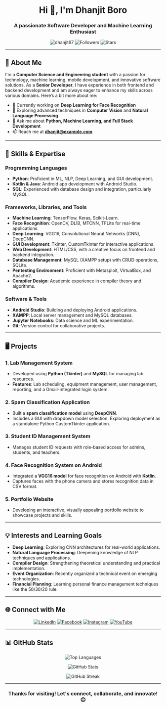 <h1 align="center">Hi 👋, I'm Dhanjit Boro</h1>
<h3 align="center">A passionate Software Developer and Machine Learning Enthusiast</h3>

<p align="center">
  <img src="https://komarev.com/ghpvc/?username=dhanjit97&label=Profile%20views&color=0e75b6&style=flat" alt="dhanjit97" />
  <img src="https://img.shields.io/github/followers/dhanjit97?label=Followers" alt="Followers" />
  <img src="https://img.shields.io/github/stars/dhanjit97?label=Stars" alt="Stars" />
</p>

---

## 📖 About Me

I'm a **Computer Science and Engineering student** with a passion for technology, machine learning, mobile development, and innovative software solutions. As a **Senior Developer**, I have experience in both frontend and backend development and am always eager to enhance my skills across various domains. Here’s a bit more about me:

- 🔭 Currently working on **Deep Learning for Face Recognition**
- 🌱 Exploring advanced techniques in **Computer Vision** and **Natural Language Processing**
- 💬 Ask me about **Python, Machine Learning, and Full Stack Development**
- 📫 Reach me at **dhanjit@example.com**

---

## 🚀 Skills & Expertise

### Programming Languages
- **Python**: Proficient in ML, NLP, Deep Learning, and GUI development.
- **Kotlin & Java**: Android app development with Android Studio.
- **SQL**: Experienced with database design and integration, particularly MySQL.

### Frameworks, Libraries, and Tools
- **Machine Learning**: TensorFlow, Keras, Scikit-Learn.
- **Face Recognition**: OpenCV, DLIB, MTCNN, TFLite for real-time applications.
- **Deep Learning**: VGG16, Convolutional Neural Networks (CNN), DeepCNN.
- **GUI Development**: Tkinter, CustomTkinter for interactive applications.
- **Web Development**: HTML/CSS, with a creative focus on frontend and backend integration.
- **Database Management**: MySQL (XAMPP setup) with CRUD operations, SQLite.
- **Pentesting Environment**: Proficient with Metasploit, VirtualBox, and Apache2.
- **Compiler Design**: Academic experience in compiler theory and algorithms.

### Software & Tools
- **Android Studio**: Building and deploying Android applications.
- **XAMPP**: Local server management and MySQL databases.
- **Jupyter Notebooks**: Data science and ML experimentation.
- **Git**: Version control for collaborative projects.

---

## 🖥️ Projects

### 1. **Lab Management System**
   - Developed using **Python (Tkinter)** and **MySQL** for managing lab resources.
   - **Features**: Lab scheduling, equipment management, user management, reporting, and a Gmail-integrated login system.

### 2. **Spam Classification Application**
   - Built a **spam classification model** using **DeepCNN**.
   - Includes a GUI with dropdown model selection. Exploring deployment as a standalone Python CustomTkinter application.

### 3. **Student ID Management System**
   - Manages student ID requests with role-based access for admins, students, and teachers.

### 4. **Face Recognition System on Android**
   - Integrated a **VGG16 model** for face recognition on Android with **Kotlin**.
   - Captures faces with the phone camera and stores recognition data in CSV format.

### 5. **Portfolio Website**
   - Developing an interactive, visually appealing portfolio website to showcase projects and skills.

---

## 💡 Interests and Learning Goals

- **Deep Learning**: Exploring CNN architectures for real-world applications.
- **Natural Language Processing**: Deepening knowledge of NLP techniques and applications.
- **Compiler Design**: Strengthening theoretical understanding and practical implementation.
- **Event Organization**: Recently organized a technical event on emerging technologies.
- **Financial Planning**: Learning personal finance management techniques like the 50/30/20 rule.

---

## 🌐 Connect with Me

<p align="center">
  <a href="https://linkedin.com/in/dhanjit-boro" target="blank"><img align="center" src="https://img.icons8.com/color/48/000000/linkedin.png" alt="LinkedIn" /></a>
  <a href="https://fb.com/dhanjit.boro" target="blank"><img align="center" src="https://img.icons8.com/color/48/000000/facebook-new.png" alt="Facebook" /></a>
  <a href="https://instagram.com/silly_90s_kis" target="blank"><img align="center" src="https://img.icons8.com/color/48/000000/instagram-new.png" alt="Instagram" /></a>
  <a href="https://www.youtube.com/c/dgaming" target="blank"><img align="center" src="https://img.icons8.com/color/48/000000/youtube-play.png" alt="YouTube" /></a>
</p>

---

## 📊 GitHub Stats

<p align="center">
  <img src="https://github-readme-stats.vercel.app/api/top-langs?username=dhanjit97&show_icons=true&locale=en&layout=compact&theme=radical" alt="Top Languages" />
</p>
<p align="center">
  <img src="https://github-readme-stats.vercel.app/api?username=dhanjit97&show_icons=true&locale=en&theme=radical" alt="GitHub Stats" />
</p>
<p align="center">
  <img src="https://github-readme-streak-stats.herokuapp.com/?user=dhanjit97&theme=radical" alt="GitHub Streak" />
</p>

---

<h3 align="center">Thanks for visiting! Let's connect, collaborate, and innovate! 😊</h3>
